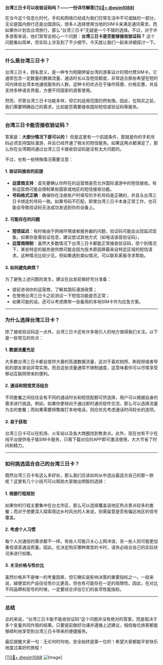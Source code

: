 **台湾三日卡可以收验证码吗？——一份详尽解答[[TG💪+ @esim1088](https://t.me/s/esim1088)]**

在当今这个信息化时代，手机和网络已经成为我们日常生活中不可或缺的一部分。无论是国内旅行还是出国游玩，很多人选择使用当地的SIM卡来满足通讯需求。而如果你计划去台湾旅行，那么“台湾三日卡”无疑是一个不错的选择。不过，对于许多游客来说，他们常常会担心一个问题：**台湾三日卡是否能够接收验证码？** 这个问题看似简单，但实际上涉及到了不少细节，今天就让我们一起来详细探讨一下。

---

### **什么是台湾三日卡？**

台湾三日卡，顾名思义，是一种专为短期停留台湾的游客设计的预付费SIM卡。它通常包含一定数量的数据流量、通话时长以及短信额度，非常适合那些希望在短时间内体验台湾本地通信服务的人群。这种卡的优点在于操作简便、价格实惠，并且支持多种语言界面，方便不同国家的游客使用。

然而，尽管台湾三日卡功能多样，但它的适用范围仍然有限。因此，在购买之前，我们需要明确自己的需求，比如是否需要接收国际短信或验证码等服务。

---

### **台湾三日卡能否接收验证码？**

答案是：**大部分情况下是可以的！** 但是这里有一个前提条件，那就是你的手机号码必须支持国际漫游，并且已经开通了相关的短信服务。如果这两点都满足了，那么你在台湾期间通过台湾三日卡接收验证码是没有太大问题的。

不过，也有一些特殊情况需要注意：

#### **1. 验证码接收的前提**
   - **运营商支持**：首先要确认你所在的运营商是否允许国际漫游中的短信接收。有些运营商可能会限制某些国家或地区的短信接收功能。
   - **号码格式正确**：确保你在注册账户时填写的手机号码是正确的，并且与台湾三日卡绑定的号码一致。如果号码不匹配，即使台湾三日卡本身正常工作，也可能会导致验证码无法成功发送到你的设备上。

#### **2. 可能存在的问题**
   - **短信延迟**：有时候由于网络环境或者服务器的问题，验证码可能会出现延迟现象。如果你急需验证信息，建议尝试其他方式（如电话语音验证码）。
   - **运营商限制**：虽然大多数情况下台湾三日卡都能正常接收验证码，但个别情况下，某些特定的服务提供商可能会因为技术原因屏蔽来自特定区域的短信请求。这种情况比较少见，但如果遇到类似情况，可以联系客服寻求帮助。

#### **3. 如何避免麻烦？**
为了避免上述问题的发生，建议在出发前做好充分准备：
   - 提前咨询你的运营商，了解其国际漫游政策；
   - 在使用台湾三日卡之前测试一下短信功能是否正常；
   - 如果可能的话，还可以考虑携带一张备用的本地SIM卡作为应急方案。

---

### **为什么选择台湾三日卡？**

除了接收验证码这一点外，台湾三日卡还有许多吸引人的地方值得我们关注。以下是一些常见的优点：

#### **1. 数据流量充足**
   大多数台湾三日卡都会提供大量的高速数据流量，这对于喜欢拍照、刷视频或者导航的朋友来说非常实用。而且这些流量通常不限制速度，这意味着你可以尽情享受移动互联网带来的便利。

#### **2. 通话和短信灵活组合**
   不同套餐之间往往会有不同的通话时长和短信配额可供选择，用户可以根据自身的需求进行挑选。例如，如果你更倾向于通过即时通讯软件交流，那么可以选择流量为主的套餐；而如果需要频繁拨打本地电话，则应优先考虑通话时间较长的选项。

#### **3. 易于获取**
   台湾三日卡可以在机场、火车站以及各大商圈找到售卖点。此外，现在也有不少在线平台提供电子版SIM卡服务，只需下载对应的APP即可激活使用，大大节省了时间和精力。

---

### **如何挑选适合自己的台湾三日卡？**

既然台湾三日卡有这么多好处，那么我们应该如何从中选出最适合自己的那一款呢？这里有几个小技巧可以帮助大家做出明智的选择：

#### **1. 根据行程规划**
   如果你的行程主要集中在台北市区，那么可以选择覆盖该地区热点景点较多的套餐；而对于想要深入探索周边乡村风光的人来说，则需留意是否有偏远地区的信号覆盖。

#### **2. 考虑个人习惯**
   每个人对通信的需求都不一样。有些人可能只关心上网冲浪，另一些人则可能更加重视语音通话质量。因此，在决定购买哪种类型的卡时，请务必结合自己的实际状况来进行权衡。

#### **3. 关注价格与性价比**
   虽然价格并不是唯一的考量因素，但它确实是影响决策的重要指标之一。一般来说，越便宜的产品往往性价比更高，但也有可能存在一定的局限性。因此，在对比不同品牌和型号的时候，一定要综合评估它们的各项性能指标。

---

### **总结**

总的来说，“台湾三日卡能不能收验证码”这个问题并没有绝对的答案，而是取决于多个变量共同作用的结果。只要提前做好功课并遵循上述建议，相信每位旅客都能够顺利地享受到台湾三日卡带来的便捷服务。

最后提醒大家一句：无论何时何地，安全始终是第一位的！希望大家都能平安快乐地度过美好的旅程！

[[TG💪+ @esim1088](https://t.me/s/esim1088) ![Image](https://i.postimg.cc/4NQfJmqS/Snipaste-2025-05-13-00-14-12.png)]